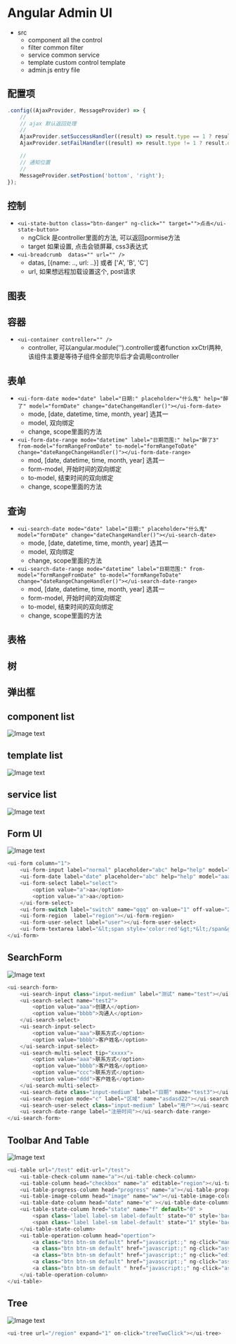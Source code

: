 

# Angular Admin UI
* src
    * component  all the control
    * filter     common filter
    * service    common service
    * template   custom control template
    * admin.js   entry file

## 配置项

```javascript
.config((AjaxProvider, MessageProvider) => {
    //
    // ajax 默认返回处理
    //
    AjaxProvider.setSuccessHandler((result) => result.type == 1 ? result.data : null);
    AjaxProvider.setFailHandler((result) => result.type != 1 ? result.data : null);

    //
    // 通知位置
    //
    MessageProvider.setPostion('bottom', 'right');
});
```

## 控制

* ```<ui-state-button class="btn-danger" ng-click="" target="">点击</ui-state-button>```
    * ngClick 是controller里面的方法, 可以返回pormise方法
    * target 如果设置, 点击会锁屏幕, css3表达式
* ```<ui-breadcrumb  datas="" url="" />```
    * datas, [{name: .., url: ..}] 或者 ['A', 'B', 'C']
    * url, 如果想远程加载设置这个, post请求

## 图表

## 容器

* ```<ui-container controller="" />```
    * controller, 可以angular.module('').controller或者function xxCtrl两种, 该组件主要是等待子组件全部完毕后才会调用controller

## 表单

* ```<ui-form-date mode="date" label="日期:" placeholder="什么鬼" help="醉了" model="formDate" change="dateChangeHandler()"></ui-form-date>```
    * mode, [date, datetime, time, month, year] 选其一
    * model, 双向绑定
    * change, scope里面的方法
* ```<ui-form-date-range mode="datetime" label="日期范围:" help="醉了3" from-model="formRangeFromDate" to-model="formRangeToDate" change="dateRangeChangeHandler()"></ui-form-date-range>```
    * mod, [date, datetime, time, month, year] 选其一
    * form-model, 开始时间的双向绑定
    * to-model, 结束时间的双向绑定
    * change, scope里面的方法

## 查询

* ```<ui-search-date mode="date" label="日期:" placeholder="什么鬼" model="formDate" change="dateChangeHandler()"></ui-search-date>```
    * mode, [date, datetime, time, month, year] 选其一
    * model, 双向绑定
    * change, scope里面的方法
* ```<ui-search-date-range mode="datetime" label="日期范围:" from-model="formRangeFromDate" to-model="formRangeToDate" change="dateRangeChangeHandler()"></ui-search-date-range>```
    * mod, [date, datetime, time, month, year] 选其一
    * form-model, 开始时间的双向绑定
    * to-model, 结束时间的双向绑定
    * change, scope里面的方法

## 表格

## 树

## 弹出框

## component list
![Image text](https://raw.githubusercontent.com/binlaniua/AngularAdmin/master/demo/docs/components.jpg)
    
## template list
![Image text](https://raw.githubusercontent.com/binlaniua/AngularAdmin/master/demo/docs/template.jpg)

## service list
![Image text](https://raw.githubusercontent.com/binlaniua/AngularAdmin/master/demo/docs/service.jpg)

## Form UI
![Image text](https://raw.githubusercontent.com/binlaniua/AngularAdmin/master/demo/docs/form.png)
```javascript
<ui-form column="1">
    <ui-form-input label="normal" placeholder="abc" help="help" model="ccc" ></ui-form-input>
    <ui-form-date label="date" placeholder="abc" help="help" model="aaa"></ui-form-date>
    <ui-form-select label="select">
        <option value="a">aa</option>
        <option value="a">aa</option>
    </ui-form-select>
    <ui-form-switch label="switch" name="qqq" on-value="1" off-value="2" on-text="123" off-text="321"></ui-form-switch>
    <ui-form-region  label="region"></ui-form-region>
    <ui-form-user-select label="user"></ui-form-user-select>
    <ui-form-textarea label="&lt;span style='color:red'&gt;*&lt;/span&gt; textarea："></ui-form-textarea>
</ui-form>
```

## SearchForm
![Image text](https://raw.githubusercontent.com/binlaniua/AngularAdmin/master/demo/docs/searchform.png)
```javascript
<ui-search-form>
    <ui-search-input class="input-medium" label="测试" name="test"></ui-search-input>
    <ui-search-select name="test2">
        <option value="aaa">创建人</option>
        <option value="bbbb">沟通人</option>
    </ui-search-select>
    <ui-search-input-select>
        <option value="aaa">联系方式</option>
        <option value="bbbb">客户姓名</option>
    </ui-search-input-select>
    <ui-search-multi-select tip="xxxxx">
        <option value="aaa">联系方式</option>
        <option value="bbbb">客户姓名</option>
        <option value="ccc">联系方式</option>
        <option value="ddd">客户姓名</option>
    </ui-search-multi-select>
    <ui-search-date class="input-medium" label="日期" name="test3"></ui-search-date>
    <ui-search-region mode="c" label="区域" name="asdasd22"></ui-search-region>
    <ui-search-user-select class="input-medium" label="用户"></ui-search-user-select>
    <ui-search-date-range label="注册时间"></ui-search-date-range>
</ui-search-form>
```

## Toolbar And Table
![Image text](https://raw.githubusercontent.com/binlaniua/AngularAdmin/master/demo/docs/toolbar_table.png)
```javascript
<ui-table url="/test" edit-url="/test">
    <ui-table-check-column name="a"></ui-table-check-column>
    <ui-table-column head="checkbox" name="a" editable="region"></ui-table-column>
    <ui-table-progress-column head="progress" name="a"></ui-table-progress-column>
    <ui-table-image-column head="image" name="ww"></ui-table-image-column>
    <ui-table-date-column head="date" name="e" ></ui-table-date-column>
    <ui-table-state-column hred="state" name="f" default="0" >
        <span class='label label-sm label-default' state="0" style='background-color:red !important'>0</span>
        <span class='label label-sm label-default' state="1" style='background-color:green !important'>1</span>
    </ui-table-state-column>
    <ui-table-operation-column head="opertion">
        <a class="btn btn-sm default" href="javascript:;" ng-click="managePotential()"><iclass="fa fa-cogs"></i></a>
        <a class="btn btn-sm default" href="javascript:;" ng-click="assignPotential()"><i class="fa fa-hand-o-right"></i></a>
        <a class="btn btn-sm default" href="javascript:;" ng-click="editContact()"><i class="fa fa-comments-o"></i></a>
        <a class="btn btn-sm default" href="javascript:;" ng-click="assignClaim()"><i class=" fa fa-chain"></i></a>
        <a class="btn btn-sm default " href="javascript:;" ng-click="assignRelease()"><i class=" fa fa-chain-broken"></i></a>
    </ui-table-operation-column>
</ui-table>
```

## Tree
![Image text](https://raw.githubusercontent.com/binlaniua/AngularAdmin/master/demo/docs/tree.png)
```javascript
<ui-tree url="/region" expand="1" on-click="treeTwoClick"></ui-tree>
```